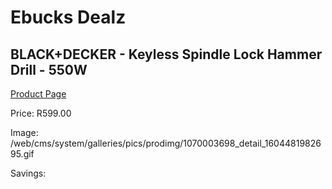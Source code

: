 
# Ebucks Dealz
## BLACK+DECKER - Keyless Spindle Lock Hammer Drill - 550W
[Product Page](https://www.ebucks.com/web/shop/productSelected.do?prodId=1070003698&catId=717324798)

Price: R599.00

Image: /web/cms/system/galleries/pics/prodimg/1070003698_detail_1604481982695.gif

Savings: 


	